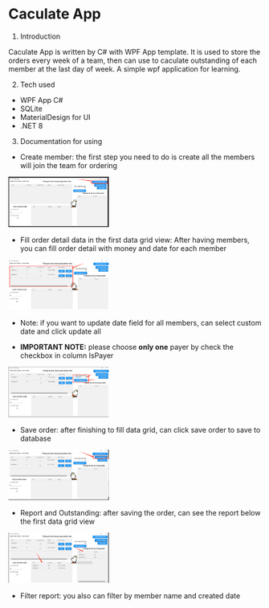 # **Caculate App**

1. Introduction

Caculate App is written by C# with WPF App template. It is used to store the orders every week of a team, then can use to caculate outstanding of each member at the last day of week. A simple wpf application for learning.

2. Tech used

- WPF App C#
- SQLite
- MaterialDesign for UI
- .NET 8

3. Documentation for using

- Create member: the first step you need to do is create all the members will join the team for ordering

<img src="./Images/createMember.png" alt="Create member" width="200" height="100">

- Fill order detail data in the first data grid view: After having members, you can fill order detail with money and date for each member

<img src="./Images/orderDetailDtg.png" alt="Create member" width="200" height="100">

- Note: if you want to update date field for all members, can select custom date and click update all

- **IMPORTANT NOTE:** please choose **only one** payer by check the checkbox in column IsPayer

<img src="./Images/updateAllDate.png" alt="Create member" width="200" height="100">

- Save order: after finishing to fill data grid, can click save order to save to database

<img src="./Images/saveOrder.png" alt="Create member" width="200" height="100">

- Report and Outstanding: after saving the order, can see the report below the first data grid view

<img src="./Images/report.png" alt="Create member" width="200" height="100">

- Filter report: you also can filter by member name and created date

